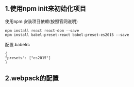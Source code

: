 ## 1.使用npm init来初始化项目
使用npm 安装项目依赖(按照官网说明)  
```
npm install react react-dom --save
npm install babel-preset-react babel-preset-es2015 --save
```
配置.babelrc  
```
{
"presets": ["es2015"]
}
 ```

## 2.webpack的配置  
```

```